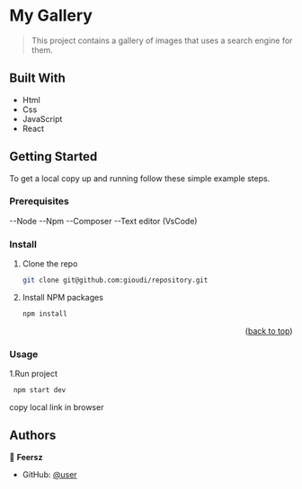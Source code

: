 <a name="readme-top"></a>

# My Gallery

> This project contains a gallery of images that uses a search engine for them.

## Built With

- Html
- Css
- JavaScript
- React 


## Getting Started

To get a local copy up and running follow these simple example steps.

### Prerequisites

--Node 
--Npm 
--Composer 
--Text editor (VsCode)

### Install

1. Clone the repo
   ```sh
   git clone git@github.com:gioudi/repository.git
   ```
2. Install NPM packages
   ```sh
   npm install
   ```

<p align="right">(<a href="#readme-top">back to top</a>)</p>

### Usage

1.Run project

```sh
 npm start dev
```
 copy local link in browser

## Authors

👤 **Feersz**

- GitHub: [@user](https://github.com/user)
